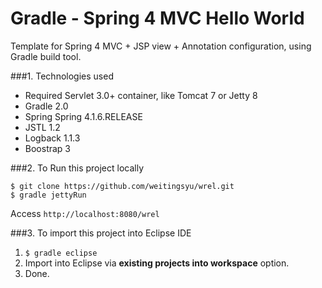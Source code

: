 Gradle - Spring 4 MVC Hello World
===============================
Template for Spring 4 MVC + JSP view + Annotation configuration, using Gradle build tool.

###1. Technologies used
* Required Servlet 3.0+ container, like Tomcat 7 or Jetty 8
* Gradle 2.0
* Spring Spring 4.1.6.RELEASE
* JSTL 1.2
* Logback 1.1.3
* Boostrap 3

###2. To Run this project locally
```shell
$ git clone https://github.com/weitingsyu/wrel.git
$ gradle jettyRun
```
Access ```http://localhost:8080/wrel```

###3. To import this project into Eclipse IDE
1. ```$ gradle eclipse```
2. Import into Eclipse via **existing projects into workspace** option.
3. Done.


